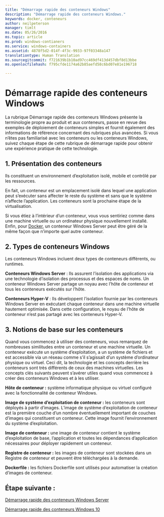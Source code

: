 ```yaml
---
title: "Démarrage rapide des conteneurs Windows"
description: "Démarrage rapide des conteneurs Windows."
keywords: docker, conteneurs
author: neilpeterson
manager: timlt
ms.date: 05/26/2016
ms.topic: article
ms.prod: windows-contianers
ms.service: windows-containers
ms.assetid: 4878f5d2-014f-4f3c-9933-97f03348a147
translationtype: Human Translation
ms.sourcegitcommit: f721639b1b10ad97cc469df413d457dbf8d13bbe
ms.openlocfilehash: f795cfde1174a62b85aefd58c6bd07e81e196718

---
```


# Démarrage rapide des conteneurs Windows

La rubrique Démarrage rapide des conteneurs Windows présente la terminologie propre au produit et aux conteneurs, passe en revue des exemples de déploiement de conteneurs simples et fournit également des informations de référence concernant des rubriques plus avancées. Si vous n’êtes pas familiarisé avec les conteneurs ou les conteneurs Windows, suivez chaque étape de cette rubrique de démarrage rapide pour obtenir une expérience pratique de cette technologie.

## 1. Présentation des conteneurs

Ils constituent un environnement d’exploitation isolé, mobile et contrôlé par les ressources.

En fait, un conteneur est un emplacement isolé dans lequel une application peut s’exécuter sans affecter le reste du système et sans que le système n’affecte l’application. Les conteneurs sont la prochaine étape de la virtualisation.

Si vous étiez à l’intérieur d’un conteneur, vous vous sentiriez comme dans une machine virtuelle ou un ordinateur physique nouvellement installé. Enfin, pour [Docker](https://www.docker.com/), un conteneur Windows Server peut être géré de la même façon que n’importe quel autre conteneur.

## 2. Types de conteneurs Windows

Les conteneurs Windows incluent deux types de conteneurs différents, ou runtimes.

**Conteneurs Windows Server** : Ils assurent l’isolation des applications via une technologie d’isolation des processus et des espaces de noms. Un conteneur Windows Server partage un noyau avec l’hôte de conteneur et tous les conteneurs exécutés sur l’hôte.

**Conteneurs Hyper-V** : Ils développent l’isolation fournie par les conteneurs Windows Server en exécutant chaque conteneur dans une machine virtuelle hautement optimisée. Dans cette configuration, le noyau de l’hôte de conteneur n’est pas partagé avec les conteneurs Hyper-V.

## 3. Notions de base sur les conteneurs

Quand vous commencez à utiliser des conteneurs, vous remarquez de nombreuses similitudes entre un conteneur et une machine virtuelle. Un conteneur exécute un système d’exploitation, a un système de fichiers et est accessible via un réseau comme s’il s’agissait d’un système d’ordinateur physique ou virtuel. Ceci dit, la technologie et les concepts derrière les conteneurs sont très différents de ceux des machines virtuelles. Les concepts clés suivants peuvent s’avérer utiles quand vous commencez à créer des conteneurs Windows et à les utiliser. 

**Hôte de conteneur :** système informatique physique ou virtuel configuré avec la fonctionnalité de conteneur Windows.

**Image de système d’exploitation de conteneur :** les conteneurs sont déployés à partir d’images. L’image de système d’exploitation de conteneur est la première couche d’un nombre éventuellement important de couches d’images qui constituent un conteneur. Cette image fournit l’environnement du système d’exploitation.

**Image de conteneur :** une image de conteneur contient le système d’exploitation de base, l’application et toutes les dépendances d’application nécessaires pour déployer rapidement un conteneur. 

**Registre de conteneur :** les images de conteneur sont stockées dans un Registre de conteneur et peuvent être téléchargées à la demande. 

**Dockerfile :** les fichiers Dockerfile sont utilisés pour automatiser la création d’images de conteneur.

## Étape suivante :

[Démarrage rapide des conteneurs Windows Server](./quick_start_windows_server.md)  

[Démarrage rapide des conteneurs Windows 10](./quick_start_windows_10.md)




<!--HONumber=Sep16_HO4-->


